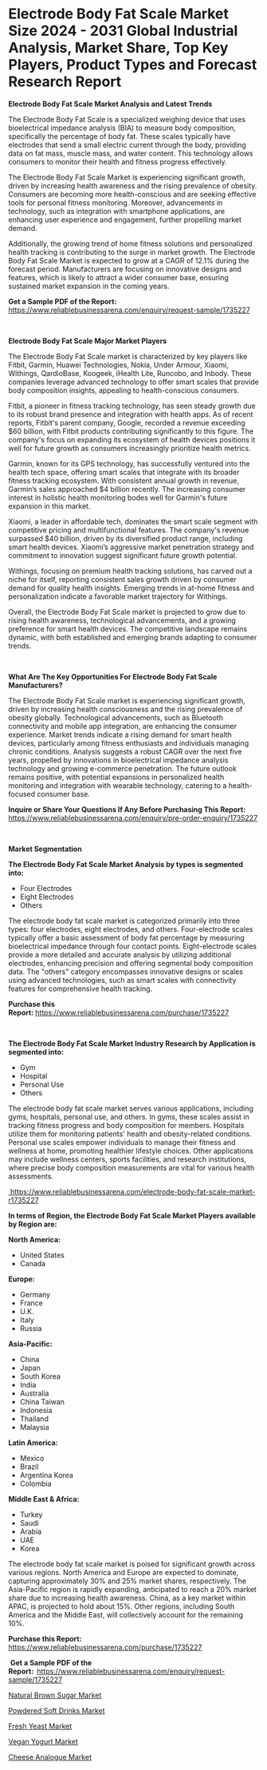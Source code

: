 <p><h1>Electrode Body Fat Scale Market Size 2024 - 2031 Global Industrial Analysis, Market Share, Top Key Players, Product Types and Forecast Research Report</h1></p><p><strong>Electrode Body Fat Scale Market Analysis and Latest Trends</strong></p>
<p><p>The Electrode Body Fat Scale is a specialized weighing device that uses bioelectrical impedance analysis (BIA) to measure body composition, specifically the percentage of body fat. These scales typically have electrodes that send a small electric current through the body, providing data on fat mass, muscle mass, and water content. This technology allows consumers to monitor their health and fitness progress effectively.</p><p>The Electrode Body Fat Scale Market is experiencing significant growth, driven by increasing health awareness and the rising prevalence of obesity. Consumers are becoming more health-conscious and are seeking effective tools for personal fitness monitoring. Moreover, advancements in technology, such as integration with smartphone applications, are enhancing user experience and engagement, further propelling market demand.</p><p>Additionally, the growing trend of home fitness solutions and personalized health tracking is contributing to the surge in market growth. The Electrode Body Fat Scale Market is expected to grow at a CAGR of 12.1% during the forecast period. Manufacturers are focusing on innovative designs and features, which is likely to attract a wider consumer base, ensuring sustained market expansion in the coming years.</p></p>
<p><strong>Get a Sample PDF of the Report:&nbsp;</strong> <a href="https://www.reliablebusinessarena.com/enquiry/request-sample/1735227?utm_campaign=1278&utm_medium=2&utm_source=Github&utm_content=ia&utm_term=08102024&utm_id=electrode-body-fat-scale">https://www.reliablebusinessarena.com/enquiry/request-sample/1735227</a></p>
<p>&nbsp;</p>
<p><strong>Electrode Body Fat Scale Major Market Players</strong></p>
<p><p>The Electrode Body Fat Scale market is characterized by key players like Fitbit, Garmin, Huawei Technologies, Nokia, Under Armour, Xiaomi, Withings, QardioBase, Koogeek, iHealth Lite, Runcobo, and Inbody. These companies leverage advanced technology to offer smart scales that provide body composition insights, appealing to health-conscious consumers.</p><p>Fitbit, a pioneer in fitness tracking technology, has seen steady growth due to its robust brand presence and integration with health apps. As of recent reports, Fitbit's parent company, Google, recorded a revenue exceeding $60 billion, with Fitbit products contributing significantly to this figure. The company's focus on expanding its ecosystem of health devices positions it well for future growth as consumers increasingly prioritize health metrics.</p><p>Garmin, known for its GPS technology, has successfully ventured into the health tech space, offering smart scales that integrate with its broader fitness tracking ecosystem. With consistent annual growth in revenue, Garmin’s sales approached $4 billion recently. The increasing consumer interest in holistic health monitoring bodes well for Garmin's future expansion in this market.</p><p>Xiaomi, a leader in affordable tech, dominates the smart scale segment with competitive pricing and multifunctional features. The company's revenue surpassed $40 billion, driven by its diversified product range, including smart health devices. Xiaomi’s aggressive market penetration strategy and commitment to innovation suggest significant future growth potential.</p><p>Withings, focusing on premium health tracking solutions, has carved out a niche for itself, reporting consistent sales growth driven by consumer demand for quality health insights. Emerging trends in at-home fitness and personalization indicate a favorable market trajectory for Withings.</p><p>Overall, the Electrode Body Fat Scale market is projected to grow due to rising health awareness, technological advancements, and a growing preference for smart health devices. The competitive landscape remains dynamic, with both established and emerging brands adapting to consumer trends.</p></p>
<p>&nbsp;</p>
<p><strong>What Are The Key Opportunities For Electrode Body Fat Scale Manufacturers?</strong></p>
<p><p>The Electrode Body Fat Scale market is experiencing significant growth, driven by increasing health consciousness and the rising prevalence of obesity globally. Technological advancements, such as Bluetooth connectivity and mobile app integration, are enhancing the consumer experience. Market trends indicate a rising demand for smart health devices, particularly among fitness enthusiasts and individuals managing chronic conditions. Analysis suggests a robust CAGR over the next five years, propelled by innovations in bioelectrical impedance analysis technology and growing e-commerce penetration. The future outlook remains positive, with potential expansions in personalized health monitoring and integration with wearable technology, catering to a health-focused consumer base.</p></p>
<p><strong>Inquire or Share Your Questions If Any Before Purchasing This Report:</strong> <a href="https://www.reliablebusinessarena.com/enquiry/pre-order-enquiry/1735227?utm_campaign=1278&utm_medium=2&utm_source=Github&utm_content=ia&utm_term=08102024&utm_id=electrode-body-fat-scale">https://www.reliablebusinessarena.com/enquiry/pre-order-enquiry/1735227</a></p>
<p>&nbsp;</p>
<p><strong>Market Segmentation</strong></p>
<p><strong>The Electrode Body Fat Scale Market Analysis by types is segmented into:</strong></p>
<p><ul><li>Four Electrodes</li><li>Eight Electrodes</li><li>Others</li></ul></p>
<p><p>The electrode body fat scale market is categorized primarily into three types: four electrodes, eight electrodes, and others. Four-electrode scales typically offer a basic assessment of body fat percentage by measuring bioelectrical impedance through four contact points. Eight-electrode scales provide a more detailed and accurate analysis by utilizing additional electrodes, enhancing precision and offering segmental body composition data. The "others" category encompasses innovative designs or scales using advanced technologies, such as smart scales with connectivity features for comprehensive health tracking.</p></p>
<p><strong>Purchase this Report:&nbsp;</strong><a href="https://www.reliablebusinessarena.com/purchase/1735227?utm_campaign=1278&utm_medium=2&utm_source=Github&utm_content=ia&utm_term=08102024&utm_id=electrode-body-fat-scale">https://www.reliablebusinessarena.com/purchase/1735227</a></p>
<p>&nbsp;</p>
<p><strong>The Electrode Body Fat Scale Market Industry Research by Application is segmented into:</strong></p>
<p><ul><li>Gym</li><li>Hospital</li><li>Personal Use</li><li>Others</li></ul></p>
<p><p>The electrode body fat scale market serves various applications, including gyms, hospitals, personal use, and others. In gyms, these scales assist in tracking fitness progress and body composition for members. Hospitals utilize them for monitoring patients' health and obesity-related conditions. Personal use scales empower individuals to manage their fitness and wellness at home, promoting healthier lifestyle choices. Other applications may include wellness centers, sports facilities, and research institutions, where precise body composition measurements are vital for various health assessments.</p></p>
<p><a href="https://www.reliablebusinessarena.com/electrode-body-fat-scale-market-r1735227?utm_campaign=1278&utm_medium=2&utm_source=Github&utm_content=ia&utm_term=08102024&utm_id=electrode-body-fat-scale">&nbsp;https://www.reliablebusinessarena.com/electrode-body-fat-scale-market-r1735227</a></p>
<p><strong>In terms of Region, the Electrode Body Fat Scale Market Players available by Region are:</strong></p>
<p>
    <p> <strong> North America: </strong>
        <ul>
            <li>United States</li>
            <li>Canada</li>
        </ul>
        </p> 
    <p> <strong> Europe: </strong>
        <ul>
            <li>Germany</li>
            <li>France</li>
            <li>U.K.</li>
            <li>Italy</li>
            <li>Russia</li>
        </ul>
        </p> 
    <p> <strong> Asia-Pacific: </strong>
        <ul>
            <li>China</li>
            <li>Japan</li>
            <li>South Korea</li>
            <li>India</li>
            <li>Australia</li>
            <li>China Taiwan</li>
            <li>Indonesia</li>
            <li>Thailand</li>
            <li>Malaysia</li>
        </ul>
        </p> 
    <p> <strong> Latin America: </strong>
        <ul>
            <li>Mexico</li>
            <li>Brazil</li>
            <li>Argentina Korea</li>
            <li>Colombia</li>
        </ul>
        </p> 
    <p> <strong> Middle East & Africa: </strong>
        <ul>
            <li>Turkey</li>
            <li>Saudi</li>
            <li>Arabia</li>
            <li>UAE</li>
            <li>Korea</li>
        </ul>
    </p>
    </p>
<p><p>The electrode body fat scale market is poised for significant growth across various regions. North America and Europe are expected to dominate, capturing approximately 30% and 25% market shares, respectively. The Asia-Pacific region is rapidly expanding, anticipated to reach a 20% market share due to increasing health awareness. China, as a key market within APAC, is projected to hold about 15%. Other regions, including South America and the Middle East, will collectively account for the remaining 10%.</p></p>
<p><strong>Purchase this Report: </strong><a href="https://www.reliablebusinessarena.com/purchase/1735227?utm_campaign=1278&utm_medium=2&utm_source=Github&utm_content=ia&utm_term=08102024&utm_id=electrode-body-fat-scale">https://www.reliablebusinessarena.com/purchase/1735227</a></p>
<p>&nbsp;<strong>Get a Sample PDF of the Report:&nbsp;&nbsp;</strong><a href="https://www.reliablebusinessarena.com/enquiry/request-sample/1735227?utm_campaign=1278&utm_medium=2&utm_source=Github&utm_content=ia&utm_term=08102024&utm_id=electrode-body-fat-scale">https://www.reliablebusinessarena.com/enquiry/request-sample/1735227</a></p>
<p><strong></strong></p>
<p><p><a href="https://issuu.com/reportprime-2/docs/natural-brown-sugar-market-size-203_82fb831d61f62b?utm_campaign=1278&utm_medium=2&utm_source=Github&utm_content=ia&utm_term=08102024&utm_id=electrode-body-fat-scale">Natural Brown Sugar Market</a></p><p><a href="https://www.linkedin.com/pulse/investment-opportunities-powdered-soft-drinks-sector-risk-ar2qf?utm_campaign=1278&utm_medium=2&utm_source=Github&utm_content=ia&utm_term=08102024&utm_id=electrode-body-fat-scale">Powdered Soft Drinks Market</a></p><p><a href="https://www.linkedin.com/pulse/fresh-yeast-market-indicators-size-regional-breakdown-player-ofi0f?utm_campaign=1278&utm_medium=2&utm_source=Github&utm_content=ia&utm_term=08102024&utm_id=electrode-body-fat-scale">Fresh Yeast Market</a></p><p><a href="https://www.linkedin.com/pulse/comprehensive-vegan-yogurt-market-report-regional-analysis-afwmf?utm_campaign=1278&utm_medium=2&utm_source=Github&utm_content=ia&utm_term=08102024&utm_id=electrode-body-fat-scale">Vegan Yogurt Market</a></p><p><a href="https://issuu.com/reportprime-2/docs/cheese-analogue-market-size-2030.pp_6b9e36d6731021?utm_campaign=1278&utm_medium=2&utm_source=Github&utm_content=ia&utm_term=08102024&utm_id=electrode-body-fat-scale">Cheese Analogue Market</a></p></p>